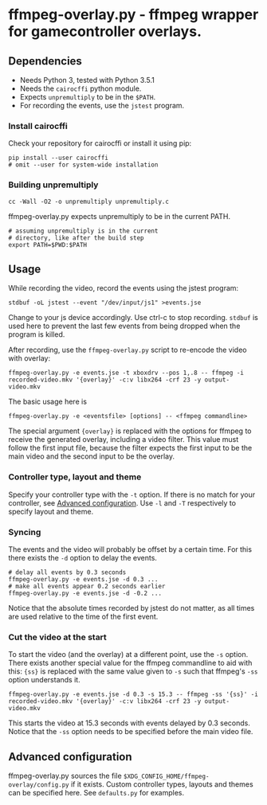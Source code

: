 ffmpeg-overlay.py - ffmpeg wrapper for gamecontroller overlays.
===============================================================

## Dependencies

- Needs Python 3, tested with Python 3.5.1
- Needs the `cairocffi` python module.
- Expects `unpremultiply` to be in the `$PATH`.
- For recording the events, use the `jstest` program.

### Install cairocffi

Check your repository for cairocffi or install it using pip:

    pip install --user cairocffi
    # omit --user for system-wide installation

### Building unpremultiply

    cc -Wall -O2 -o unpremultiply unpremultiply.c

ffmpeg-overlay.py expects unpremultiply to be in the current PATH.

    # assuming unpremultiply is in the current
    # directory, like after the build step
    export PATH=$PWD:$PATH

## Usage

While recording the video, record the events using the jstest program:

    stdbuf -oL jstest --event "/dev/input/js1" >events.jse

Change to your js device accordingly. Use ctrl-c to stop recording.
`stdbuf` is used here to prevent the last few events from being dropped
when the program is killed.

After recording, use the `ffmpeg-overlay.py` script to re-encode the video with overlay:

    ffmpeg-overlay.py -e events.jse -t xboxdrv --pos 1,.8 -- ffmpeg -i recorded-video.mkv '{overlay}' -c:v libx264 -crf 23 -y output-video.mkv

The basic usage here is

    ffmpeg-overlay.py -e <eventsfile> [options] -- <ffmpeg commandline>

The special argument `{overlay}` is replaced with the options for ffmpeg to
receive the generated overlay, including a video filter. This value must follow
the first input file, because the filter expects the first input to be the main video
and the second input to be the overlay.

### Controller type, layout and theme

Specify your controller type with the `-t` option. If there is no match for
your controller, see [Advanced configuration](#advanced-configuration).
Use `-l` and `-T` respectively to specify layout and theme.

### Syncing

The events and the video will probably be offset by a certain time.
For this there exists the `-d` option to delay the events.

    # delay all events by 0.3 seconds
    ffmpeg-overlay.py -e events.jse -d 0.3 ...
    # make all events appear 0.2 seconds earlier
    ffmpeg-overlay.py -e events.jse -d -0.2 ...

Notice that the absolute times recorded by jstest do not matter, as all times
are used relative to the time of the first event.

### Cut the video at the start

To start the video (and the overlay) at a different point, use the `-s` option.
There exists another special value for the ffmpeg commandline to aid with this:
`{ss}` is replaced with the same value given to `-s` such that ffmpeg's `-ss`
option understands it.

    ffmpeg-overlay.py -e events.jse -d 0.3 -s 15.3 -- ffmpeg -ss '{ss}' -i recorded-video.mkv '{overlay}' -c:v libx264 -crf 23 -y output-video.mkv

This starts the video at 15.3 seconds with events delayed by 0.3 seconds.
Notice that the `-ss` option needs to be specified before the main video file.

## Advanced configuration

ffmpeg-overlay.py sources the file `$XDG_CONFIG_HOME/ffmpeg-overlay/config.py`
if it exists. Custom controller types, layouts and themes can be specified
here. See `defaults.py` for examples.
